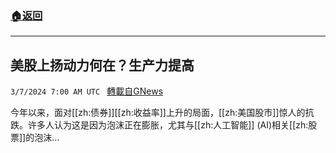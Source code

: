 ###  [:house:返回](README.md)
---


## 美股上扬动力何在？生产力提高
`3/7/2024 7:00 AM UTC ` [轉載自GNews](https://gnews.org/articles/2373100)

今年以来，面对[[zh:债券]][[zh:收益率]]上升的局面，[[zh:美国股市]]惊人的抗跌。许多人认为这是因为泡沫正在膨胀，尤其与[[zh:人工智能]] (AI)相关[[zh:股票]]的泡沫...
